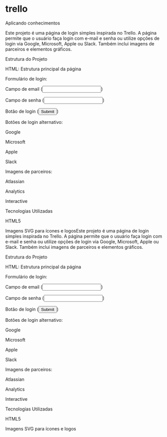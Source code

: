 # trello
Aplicando conhecimentos

Este projeto é uma página de login simples inspirada no Trello. A página permite que o usuário faça login com e-mail e senha ou utilize opções de login via Google, Microsoft, Apple ou Slack. Também inclui imagens de parceiros e elementos gráficos.

Estrutura do Projeto

HTML: Estrutura principal da página

Formulário de login:

Campo de email (<input type="text">)

Campo de senha (<input type="password">)

Botão de login (<input type="submit">)

Botões de login alternativo:

Google

Microsoft

Apple

Slack

Imagens de parceiros:

Atlassian

Analytics

Interactive

Tecnologias Utilizadas

HTML5

Imagens SVG para ícones e logosEste projeto é uma página de login simples inspirada no Trello. A página permite que o usuário faça login com e-mail e senha ou utilize opções de login via Google, Microsoft, Apple ou Slack. Também inclui imagens de parceiros e elementos gráficos.

Estrutura do Projeto

HTML: Estrutura principal da página

Formulário de login:

Campo de email (<input type="text">)

Campo de senha (<input type="password">)

Botão de login (<input type="submit">)

Botões de login alternativo:

Google

Microsoft

Apple

Slack

Imagens de parceiros:

Atlassian

Analytics

Interactive

Tecnologias Utilizadas

HTML5

Imagens SVG para ícones e logos

